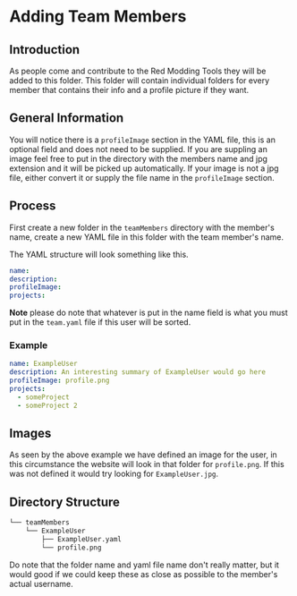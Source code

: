 # Adding Team Members

## Introduction
As people come and contribute to the Red Modding Tools they will be added to this folder. This folder will contain individual folders for every member that contains their info and a profile picture if they want.

## General Information
You will notice there is a `profileImage` section in the YAML file, this is an optional field and does not need to be supplied. If you are suppling an image feel free to put in the directory with the members name and jpg extension and it will be picked up automatically. If your image is not a jpg file, either convert it or supply the file name in the `profileImage` section.

## Process
First create a new folder in the `teamMembers` directory with the member's name, create a new YAML file in this folder with the team member's name.

The YAML structure will look something like this.

```yaml
name:
description:
profileImage:
projects:
```

**Note** please do note that whatever is put in the name field is what you must put in the `team.yaml` file if this user will be sorted.

### Example
```yaml
name: ExampleUser
description: An interesting summary of ExampleUser would go here
profileImage: profile.png
projects:
  - someProject
  - someProject 2
```

## Images
As seen by the above example we have defined an image for the user, in this circumstance the website will look in that folder for `profile.png`. If this was not defined it would try looking for `ExampleUser.jpg`.

## Directory Structure
```bash
└── teamMembers
    └── ExampleUser
        ├── ExampleUser.yaml
        └── profile.png
```

Do note that the folder name and yaml file name don't really matter, but it would good if we could keep these as close as possible to the member's actual username.
